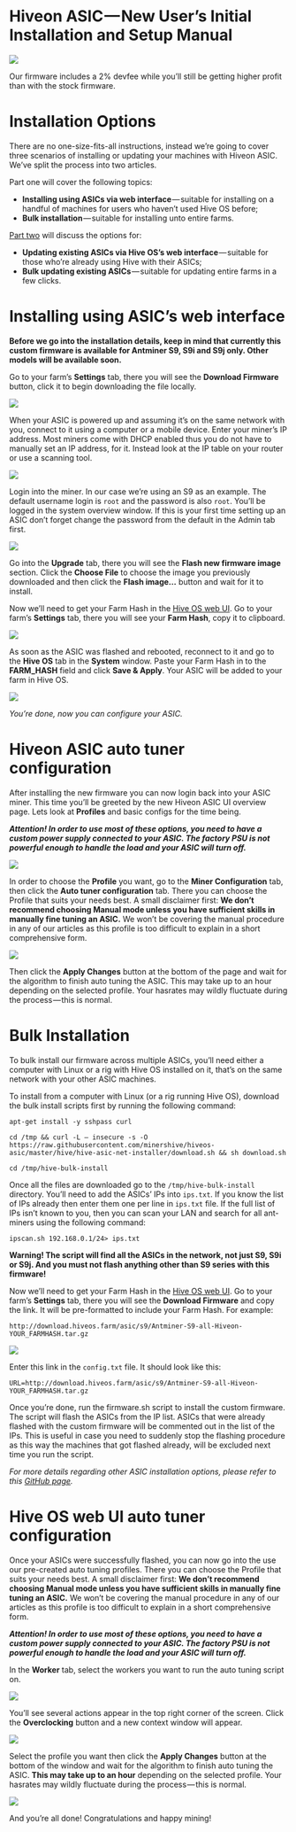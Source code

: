 # Hiveon ASIC — New User’s Initial Installation and Setup Manual

<img
  src="https://github.com/minershive/hiveon-kb/raw/master/images/hiveon_asic_new/header.jpeg?sanitize=true" data-canonical-src="https://github.com/minershive/hiveon-kb/raw/master/images/hiveon_asic_new/header.jpeg"
  />

Our firmware includes a 2% devfee while you’ll still be getting higher profit than with the stock firmware.

# Installation Options
There are no one-size-fits-all instructions, instead we’re going to cover three scenarios of installing or updating your machines with Hiveon ASIC. We’ve split the process into two articles.

Part one will cover the following topics:

* __Installing using ASICs via web interface__ — suitable for installing on a handful of machines for users who haven’t used Hive OS before;
* __Bulk installation__ — suitable for installing unto entire farms.

[Part two](/hiveon_asic/hiveon_asic_old.md) will discuss the options for:

* __Updating existing ASICs via Hive OS’s web interface__ — suitable for those who’re already using Hive with their ASICs;
* __Bulk updating existing ASICs__ — suitable for updating entire farms in a few clicks.

# Installing using ASIC’s web interface

**Before we go into the installation details, keep in mind that currently this custom firmware is available for Antminer S9, S9i and S9j only. Other models will be available soon.**

Go to your farm’s **Settings** tab, there you will see the **Download Firmware** button, click it to begin downloading the file locally.

<img
  src="https://github.com/minershive/hiveon-kb/raw/master/images/hiveon_asic_new/fh.png?sanitize=true" data-canonical-src="https://github.com/minershive/hiveon-kb/raw/master/images/hiveon_asic_new/fh.png"
  />

When your ASIC is powered up and assuming it’s on the same network with you, connect to it using a computer or a mobile device. Enter your miner’s IP address. Most miners come with DHCP enabled thus you do not have to manually set an IP address, for it. Instead look at the IP table on your router or use a scanning tool.

<img
  src="https://github.com/minershive/hiveon-kb/raw/master/images/hiveon_asic_new/antminer_overview.png?sanitize=true" data-canonical-src="https://github.com/minershive/hiveon-kb/raw/master/images/hiveon_asic_new/antminer_overview.png"
  />

Login into the miner. In our case we’re using an S9 as an example. The default username login is `root` and the password is also `root`. You’ll be logged in the system overview window. If this is your first time setting up an ASIC don’t forget change the password from the default in the Admin tab first.

<img
  src="https://github.com/minershive/hiveon-kb/raw/master/images/hiveon_asic_new/antminer_upgrade.png?sanitize=true" data-canonical-src="https://github.com/minershive/hiveon-kb/raw/master/images/hiveon_asic_new/antminer_upgrade.png"
  />

Go into the **Upgrade** tab, there you will see the **Flash new firmware image** section. Click the **Choose File** to choose the image you previously downloaded and then click the **Flash image…** button and wait for it to install.

Now we’ll need to get your Farm Hash in the <a href="https://the.hiveos.farm/">Hive OS web UI</a>. Go to your farm’s **Settings** tab, there you will see your **Farm Hash**, copy it to clipboard.

<img
  src="https://github.com/minershive/hiveon-kb/raw/master/images/hiveon_asic_new/fh_download.png?sanitize=true" data-canonical-src="https://github.com/minershive/hiveon-kb/raw/master/images/hiveon_asic_new/fh_download.png"
  />

As soon as the ASIC was flashed and rebooted, reconnect to it and go to the **Hive OS** tab in the **System** window. Paste your Farm Hash in to the **FARM_HASH** field and click **Save & Apply**. Your ASIC will be added to your farm in Hive OS.

<img
  src="https://github.com/minershive/hiveon-kb/raw/master/images/hiveon_asic_new/fh_setup.png?sanitize=true" data-canonical-src="https://github.com/minershive/hiveon-kb/raw/master/images/hiveon_asic_new/fh_setup.png"
  />

_You’re done, now you can configure your ASIC._

# Hiveon ASIC auto tuner configuration
After installing the new firmware you can now login back into your ASIC miner. This time you’ll be greeted by the new Hiveon ASIC UI overview page. Lets look at **Profiles** and basic configs for the time being.

_**Attention! In order to use most of these options, you need to have a custom power supply connected to your ASIC. The factory PSU is not powerful enough to handle the load and your ASIC will turn off.**_

<img
  src="https://github.com/minershive/hiveon-kb/raw/master/images/hiveon_asic_new/asic_overview.png?sanitize=true" data-canonical-src="https://github.com/minershive/hiveon-kb/raw/master/images/hiveon_asic_new/asic_overview.png"
  />

In order to choose the **Profile** you want, go to the **Miner Configuration** tab, then click the **Auto tuner configuration** tab. There you can choose the Profile that suits your needs best. A small disclaimer first: **We don’t recommend choosing Manual mode unless you have sufficient skills in manually fine tuning an ASIC.** We won’t be covering the manual procedure in any of our articles as this profile is too difficult to explain in a short comprehensive form.

<img
  src="https://github.com/minershive/hiveon-kb/raw/master/images/hiveon_asic_new/asic_profiles.png?sanitize=true" data-canonical-src="https://github.com/minershive/hiveon-kb/raw/master/images/hiveon_asic_new/asic_profiles.png"
  />

Then click the **Apply Changes** button at the bottom of the page and wait for the algorithm to finish auto tuning the ASIC. This may take up to an hour depending on the selected profile. Your hasrates may wildly fluctuate during the process — this is normal.

# Bulk Installation
To bulk install our firmware across multiple ASICs, you’ll need either a computer with Linux or a rig with Hive OS installed on it, that’s on the same network with your other ASIC machines.

To install from a computer with Linux (or a rig running Hive OS), download the bulk install scripts first by running the following command:

`apt-get install -y sshpass curl`

`cd /tmp && curl -L — insecure -s -O https://raw.githubusercontent.com/minershive/hiveos-asic/master/hive/hive-asic-net-installer/download.sh && sh download.sh`

`cd /tmp/hive-bulk-install`

Once all the files are downloaded go to the `/tmp/hive-bulk-install` directory. You’ll need to add the ASICs’ IPs into `ips.txt`. If you know the list of IPs already then enter them one per line in `ips.txt` file. If the full list of IPs isn’t known to you, then you can scan your LAN and search for all ant-miners using the following command:

`ipscan.sh 192.168.0.1/24> ips.txt`

**Warning! The script will find all the ASICs in the network, not just S9, S9i or S9j. And you must not flash anything other than S9 series with this firmware!**

Now we’ll need to get your Farm Hash in the <a href="https://the.hiveos.farm/">Hive OS web UI</a>. Go to your farm’s **Settings** tab, there you will see the **Download Firmware** and copy the link. It will be pre-formatted to include your Farm Hash. For example:

`http://download.hiveos.farm/asic/s9/Antminer-S9-all-Hiveon-YOUR_FARMHASH.tar.gz`

<img
  src="https://github.com/minershive/hiveon-kb/raw/master/images/hiveon_asic_new/fh_download.png?sanitize=true" data-canonical-src="https://github.com/minershive/hiveon-kb/raw/master/images/hiveon_asic_new/fh_download.png"
  />

Enter this link in the `config.txt` file. It should look like this:

`URL=http://download.hiveos.farm/asic/s9/Antminer-S9-all-Hiveon-YOUR_FARMHASH.tar.gz`

Once you’re done, run the firmware.sh script to install the custom firmware. The script will flash the ASICs from the IP list. ASICs that were already flashed with the custom firmware will be commented out in the list of the IPs. This is useful in case you need to suddenly stop the flashing procedure as this way the machines that got flashed already, will be excluded next time you run the script.

_For more details regarding other ASIC installation options, please refer to this [GitHub page](https://github.com/minershive/hiveos-asic)._

# Hive OS web UI auto tuner configuration
Once your ASICs were successfully flashed, you can now go into the use our pre-created auto tuning profiles. There you can choose the Profile that suits your needs best. A small disclaimer first: **We don’t recommend choosing Manual mode unless you have sufficient skills in manually fine tuning an ASIC.** We won’t be covering the manual procedure in any of our articles as this profile is too difficult to explain in a short comprehensive form.

_**Attention! In order to use most of these options, you need to have a custom power supply connected to your ASIC. The factory PSU is not powerful enough to handle the load and your ASIC will turn off.**_

In the **Worker** tab, select the workers you want to run the auto tuning script on.

<img
  src="https://github.com/minershive/hiveon-kb/raw/master/images/hiveon_asic_new/asic_list.png?sanitize=true" data-canonical-src="https://github.com/minershive/hiveon-kb/raw/master/images/hiveon_asic_new/asic_list.png"
  />

You’ll see several actions appear in the top right corner of the screen. Click the **Overclocking** button and a new context window will appear.

<img
  src="https://github.com/minershive/hiveon-kb/raw/master/images/hiveon_asic_new/oc.png?sanitize=true" data-canonical-src="https://github.com/minershive/hiveon-kb/raw/master/images/hiveon_asic_new/oc.png"
  />

Select the profile you want then click the **Apply Changes** button at the bottom of the window and wait for the algorithm to finish auto tuning the ASIC. **This may take up to an hour** depending on the selected profile. Your hasrates may wildly fluctuate during the process — this is normal.

<img
  src="https://github.com/minershive/hiveon-kb/raw/master/images/hiveon_asic_new/power_profiles.png?sanitize=true" data-canonical-src="https://github.com/minershive/hiveon-kb/raw/master/images/hiveon_asic_new/power_profiles.png"
  />

And you’re all done! Congratulations and happy mining!
